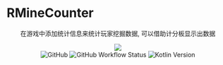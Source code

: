 # RMineCounter

<div align="center">
<p>在游戏中添加统计信息来统计玩家挖掘数据, 可以借助计分板显示出数据</p>

<img src="https://static-flax.vercel.app/static/kotlin/made-with-kotlin.svg">

<br>

<img alt="GitHub" src="https://img.shields.io/github/license/DangoTown/RMC?logo=apache">
<img alt="GitHub Workflow Status" src="https://img.shields.io/github/actions/workflow/status/DangoTown/RMC/ci.yml">
<img alt="Kotlin Version" src="https://img.shields.io/badge/Kotlin-1.8.22-pink?logo=kotlin">
</div>